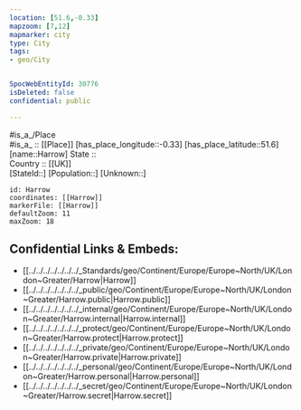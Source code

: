 ```yaml
---
location: [51.6,-0.33] 
mapzoom: [7,12] 
mapmarker: city 
type: City
tags:
- geo/City


SpocWebEntityId: 30776
isDeleted: false
confidential: public

---
```

#is_a_/Place  
#is_a_ :: [[Place]] 
[has_place_longitude::-0.33] 
[has_place_latitude::51.6] 
[name::Harrow] 
State ::  
Country :: [[UK]]  
[StateId::] 
[Population::] 
[Unknown::] 


```leaflet
id: Harrow
coordinates: [[Harrow]] 
markerFile: [[Harrow]] 
defaultZoom: 11 
maxZoom: 18
```


## Confidential Links & Embeds: 
- [[../../../../../../../_Standards/geo/Continent/Europe/Europe~North/UK/London~Greater/Harrow|Harrow]] 
- [[../../../../../../../_public/geo/Continent/Europe/Europe~North/UK/London~Greater/Harrow.public|Harrow.public]] 
- [[../../../../../../../_internal/geo/Continent/Europe/Europe~North/UK/London~Greater/Harrow.internal|Harrow.internal]] 
- [[../../../../../../../_protect/geo/Continent/Europe/Europe~North/UK/London~Greater/Harrow.protect|Harrow.protect]] 
- [[../../../../../../../_private/geo/Continent/Europe/Europe~North/UK/London~Greater/Harrow.private|Harrow.private]] 
- [[../../../../../../../_personal/geo/Continent/Europe/Europe~North/UK/London~Greater/Harrow.personal|Harrow.personal]] 
- [[../../../../../../../_secret/geo/Continent/Europe/Europe~North/UK/London~Greater/Harrow.secret|Harrow.secret]] 
